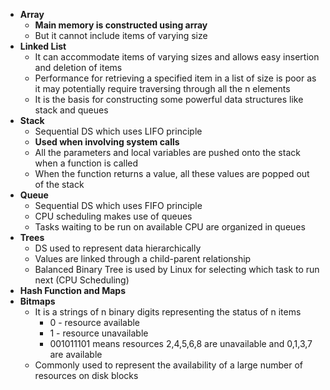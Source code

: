 * **Array** 
	* **Main memory is constructed using array** 
	* But it cannot include items of varying size 
* **Linked List** 
	* It can accommodate items of varying sizes and allows easy insertion and deletion of items 
	* Performance for retrieving a specified item in a list of size is poor as it may potentially require traversing through all the n elements 
	* It is the basis for constructing some powerful data structures like stack and queues
* **Stack**
	* Sequential DS which uses LIFO principle 
	* **Used when involving system calls** 
	* All the parameters and local variables are pushed onto the stack when a function is called 
	* When the function returns a value, all these values are popped out of the stack 
* **Queue**
	* Sequential DS which uses FIFO principle 
	* CPU scheduling makes use of queues
	* Tasks waiting to be run on available CPU are organized in queues
* **Trees**
	* DS used to represent data hierarchically
	* Values are linked through a child-parent relationship
	* Balanced Binary Tree is used by Linux for selecting which task to run next (CPU Scheduling)
* **Hash Function and Maps**
* **Bitmaps**
	* It is a strings of n binary digits representing the status of n items 
		* 0 - resource available 
		* 1 - resource unavailable
		* 001011101 means resources 2,4,5,6,8 are unavailable and 0,1,3,7 are available
	* Commonly used to represent the availability of a large number of resources on disk blocks